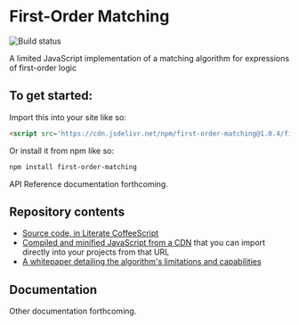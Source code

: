 
# First-Order Matching

![Build status](https://travis-ci.org/lurchmath/first-order-matching.svg?branch=master)

A limited JavaScript implementation of a matching algorithm for expressions of first-order logic

## To get started:

Import this into your site like so:

```html
<script src='https://cdn.jsdelivr.net/npm/first-order-matching@1.0.4/first-order-matching.js'></script>
```

Or install it from npm like so:
```bash
npm install first-order-matching
```

<!-- Then see the [API Reference
page](https://lurchmath.github.io/first-order-matching/site/api-reference) for what to do
next. -->

API Reference documentation forthcoming.

## Repository contents

 * [Source code, in Literate CoffeeScript](first-order-matching.litcoffee)
 * [Compiled and minified JavaScript from a CDN](https://cdn.jsdelivr.net/npm/first-order-matching@1.0.4/first-order-matching.js) that you can import directly into your projects from that URL
 * [A whitepaper detailing the algorithm's limitations and capabilities](https://github.com/lurchmath/first-order-matching/blob/master/paper/first-order-matching-in-detail.pdf)

## Documentation

<!-- [See our documentation site here.](https://lurchmath.github.io/first-order-matching/)-->

Other documentation forthcoming.
